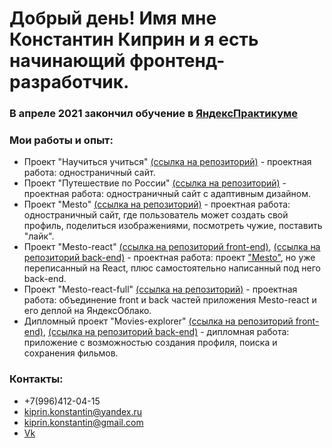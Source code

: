# Добрый день! Имя мне Константин Киприн и я есть начинающий фронтенд-разработчик.
### В апреле 2021 закончил обучение в [ЯндексПрактикуме](https://praktikum.yandex.ru/profile/web/)

### Мои работы и опыт:
* Проект "Научиться учиться" [(ссылка на репозиторий)](https://github.com/Etsugi/how-to-learn) - проектная работа: одностраничный сайт.
* Проект "Путешествие по России" [(ссылка на репозиторий)](https://github.com/Etsugi/russian-travel) - проектная работа: одностраничный сайт с адаптивным дизайном.
* Проект "Mesto" [(ссылка на репозиторий)](https://github.com/Etsugi/mesto) - проектная работа: одностраничный сайт, где пользователь может создать свой профиль, поделиться изображениями, посмотреть чужие, поставить "лайк".
* Проект "Mesto-react" [(ссылка на репозиторий front-end)](https://github.com/Etsugi/mesto-react), [(ссылка на репозиторий back-end)](https://github.com/Etsugi/express-mesto) - проектная работа: проект ["Mesto"](https://github.com/Etsugi/mesto), но уже переписанный на React, плюс самостоятельно написанный под него back-end.
* Проект "Mesto-react-full" [(ссылка на репозиторий)](https://github.com/Etsugi/react-mesto-api-full) - проектная работа: объединение front и back частей приложения Mesto-react и его деплой на ЯндексОблако.
* Дипломный проект "Movies-explorer" [(ссылка на репозиторий front-end)](https://github.com/Etsugi/movies-explorer-frontend), [(ссылка на репозиторий back-end)](https://github.com/Etsugi/movies-explorer-api) - дипломная работа: приложение с возможностью создания профиля, поиска и сохранения фильмов.

### Контакты:
* +7(996)412-04-15
* kiprin.konstantin@yandex.ru
* kiprin.konstantin@gmail.com
* [Vk](https://vk.com/sieli)

<!--
**Etsugi/Etsugi** is a ✨ _special_ ✨ repository because its `README.md` (this file) appears on your GitHub profile.

Here are some ideas to get you started:

- 🔭 I’m currently working on ...
- 🌱 I’m currently learning ...
- 👯 I’m looking to collaborate on ...
- 🤔 I’m looking for help with ...
- 💬 Ask me about ...
- 📫 How to reach me: ...
- 😄 Pronouns: ...
- ⚡ Fun fact: ...
-->

